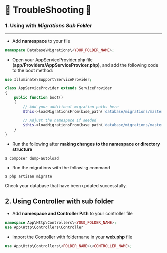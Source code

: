# 🚨 TroubleShooting 🚨

### 1. Using with ***Migrations Sub Folder*** 
---

- Add **namespace** to your file

```php
namespace Database\Migrations\<YOUR_FOLDER_NAME>;
```

- Open your AppServiceProvider.php file **(app/Providers/AppServiceProvider.php)**, and add the following code to the boot method:

```php
use Illuminate\Support\ServiceProvider;

class AppServiceProvider extends ServiceProvider
{
    public function boot()
    {
        // Add your additional migration paths here
        $this->loadMigrationsFrom(base_path('database/migrations/master'));

        // Adjust the namespace if needed
        $this->loadMigrationsFrom(base_path('database/migrations/master'), 'master');
    }
}
```
- Run the following after **making changes to the namespace or directory structure**

```shell
$ composer dump-autoload
```

- Run the migrations with the following command

```shell
$ php artisan migrate
```

Check your database that have been updated successfully.

## 2. Using Controller with sub folder

- Add **namespace and Controller Path** to your controller file

```php
namespace App\Http\Controllers\<YOUR_FOLDER_NAME>;
use App\Http\Controllers\Controller;
```

- Import the Controller with foldername in your **web.php** file

```php
use App\Http\Controllers\<FOLDER_NAME>\<CONTROLLER_NAME>;
```